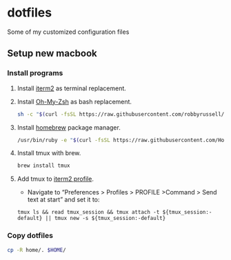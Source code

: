 # dotfiles

Some of my customized configuration files

## Setup new macbook

### Install programs

1. Install [iterm2](https://www.iterm2.com/) as terminal replacement.

2. Install [Oh-My-Zsh](https://github.com/robbyrussell/oh-my-zsh) as bash replacement.

    ```bash
    sh -c "$(curl -fsSL https://raw.githubusercontent.com/robbyrussell/oh-my-zsh/master/tools/install.sh)"
    ```

3. Install [homebrew](https://brew.sh/) package manager.

    ```bash
    /usr/bin/ruby -e "$(curl -fsSL https://raw.githubusercontent.com/Homebrew/install/master/install)"
    ```

4. Install tmux with brew.

    ```bash
    brew install tmux
    ```

5. Add tmux to [iterm2 profile](https://medium.com/@sasom/auto-starting-tmux-in-iterm2-4276182d452a).

    - Navigate to “Preferences > Profiles > PROFILE >Command > Send text at start” and set it to:

    ```
    tmux ls && read tmux_session && tmux attach -t ${tmux_session:-default} || tmux new -s ${tmux_session:-default}
    ```

### Copy dotfiles

```bash
cp -R home/. $HOME/
```